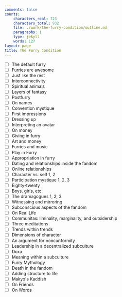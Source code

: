 ```yaml
---
comments: false
counts:
    characters_real: 723
    characters_total: 932
    file: ./work/the-furry-condition/outline.md
    paragraphs: 1
    type: jekyll
    words: 127
layout: page
title: The Furry Condition
---
```


* [ ] The default furry
* [ ] Furries are awesome
* [ ] Just like the rest
* [ ] Interconnectivity
* [ ] Spiritual animals
* [ ] Layers of fantasy
* [ ] Postfurry
* [ ] On names
* [ ] Convention mystique
* [ ] First impressions
* [ ] Dressing up
* [ ] Interpreting an avatar
* [ ] On money
* [ ] Giving in furry
* [ ] Art and money
* [ ] Furries and music
* [ ] Play in Furry
* [ ] Appropriation in furry
* [ ] Dating and relationships inside the fandom
* [ ] Online relationships
* [ ] Character vs. self 1, 2
* [ ] Participation mystique 1, 2, 3
* [ ] Eighty-twenty
* [ ] Boys, girls, etc
* [ ] The dramagogues 1, 2, 3
* [ ] Witnessing and mirroring
* [ ] Subconscious aspects of the fandom
* [ ] On Real Life
* [ ] Communitas: liminality, marginality, and outsidership
* [ ] Three meditations
* [ ] Trends within trends
* [ ] Dimensions of character
* [ ] An argument for nonconformity
* [ ] Leadership in a decentralized subculture
* [ ] Doxa
* [ ] Meaning within a subculture
* [ ] Furry Mythology
* [ ] Death in the fandom
* [ ] Adding structure to life
* [ ] Makyo's Kaddish
* [ ] On Friends
* [ ] On Words
